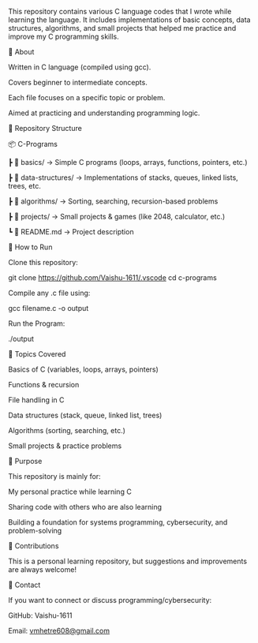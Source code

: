 This repository contains various C language codes that I wrote while learning the language.
It includes implementations of basic concepts, data structures, algorithms, and small projects that helped me practice and improve my C programming skills.

📌 About

Written in C language (compiled using gcc).

Covers beginner to intermediate concepts.

Each file focuses on a specific topic or problem.

Aimed at practicing and understanding programming logic.

📂 Repository Structure

📦 C-Programs
 
 ┣ 📜 basics/         → Simple C programs (loops, arrays, functions, pointers, etc.)
 
 ┣ 📜 data-structures/ → Implementations of stacks, queues, linked lists, trees, etc.
 
 ┣ 📜 algorithms/     → Sorting, searching, recursion-based problems
 
 ┣ 📜 projects/       → Small projects & games (like 2048, calculator, etc.)
 
 ┗ 📜 README.md       → Project description

🚀 How to Run

Clone this repository:

git clone https://github.com/Vaishu-1611/.vscode
cd c-programs

Compile any .c file using:

gcc filename.c -o output

Run the Program:

./output

📝 Topics Covered

Basics of C (variables, loops, arrays, pointers)

Functions & recursion

File handling in C

Data structures (stack, queue, linked list, trees)

Algorithms (sorting, searching, etc.)

Small projects & practice problems

🎯 Purpose

This repository is mainly for:

My personal practice while learning C

Sharing code with others who are also learning

Building a foundation for systems programming, cybersecurity, and problem-solving

🤝 Contributions

This is a personal learning repository, but suggestions and improvements are always welcome!

📧 Contact

If you want to connect or discuss programming/cybersecurity:

GitHub: Vaishu-1611

Email: vmhetre608@gmail.com

